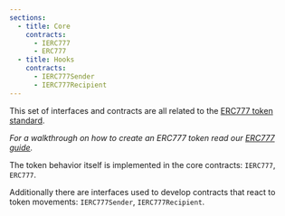 ```yaml
---
sections:
  - title: Core
    contracts:
      - IERC777
      - ERC777
  - title: Hooks
    contracts:
      - IERC777Sender
      - IERC777Recipient
---
```


This set of interfaces and contracts are all related to the [ERC777 token standard](https://eips.ethereum.org/EIPS/eip-777).

*For a walkthrough on how to create an ERC777 token read our [ERC777 guide](../../learn-about-tokens.md#erc777).*

The token behavior itself is implemented in the core contracts: `IERC777`, `ERC777`.

Additionally there are interfaces used to develop contracts that react to token movements: `IERC777Sender`, `IERC777Recipient`.
